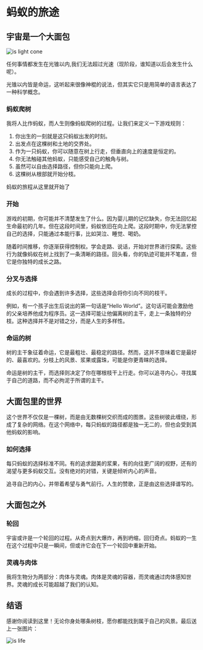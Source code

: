 # 蚂蚁的旅途

## 宇宙是一个大面包

![is light cone](/png/ant-travel/light-url.png)

任何事情都发生在光锥以内,我们无法超过光速（现阶段，谁知道以后会发生什么呢）。

光锥以内皆是命运，这听起来很像神棍的说法，但其实它只是用简单的语言表达了一种科学概念。

### 蚂蚁爬树

我将人比作蚂蚁，而人生则像蚂蚁爬树的过程。让我们来定义一下游戏规则：

1. 你出生的一刻就是这只蚂蚁出发的时刻。
2. 出发点在这棵树和土地的交界处。
3. 作为一只蚂蚁，你可以随意在树上行走，但垂直向上的速度是恒定的。
4. 你无法触碰其他蚂蚁，只能感受自己的触角与树。
5. 虽然可以自由选择路径，但你只能向上爬。
6. 这棵树从根部就开始分枝。

蚂蚁的旅程从这里就开始了

### 开始

游戏的初期，你可能并不清楚发生了什么。因为婴儿期的记忆缺失，你无法回忆起生命最初的几年。但在这段时间里，蚂蚁依旧在向上爬。这段时期中，你无法掌控自己的选择，只能通过本能行事，比如哭泣、睡觉、喝奶。

随着时间推移，你逐渐获得控制权。学会走路、说话，开始对世界进行探索。这些行为就像蚂蚁在树上找到了一条清晰的路径。回头看，你的轨迹可能并不笔直，但它是你独特的成长之路。

### 分叉与选择

成长的过程中，你会遇到许多选择，这些选择会将你引向不同的枝干。

例如，有一个孩子出生后说出的第一句话是“Hello World”。这句话可能会激励他的父亲培养他成为程序员。这一选择可能让他偏离树的主干，走上一条独特的分枝。这种选择并不是对错之分，而是人生的多样性。

### 命运的树

树的主干象征着命运，它是最粗壮、最稳定的路径。然而，这并不意味着它是最好的、最喜欢的。分枝上的风景、浆果或露珠，可能是你更青睐的选择。

命运是树的主干，而选择则决定了你在哪根枝干上行走。你可以追寻内心，寻找属于自己的道路，而不必拘泥于所谓的主干。

## 大面包里的世界

这个世界不仅仅是一棵树，而是由无数棵树交织而成的图景。这些树彼此缠绕，形成了复杂的网络。在这个网络中，每只蚂蚁的路径都是独一无二的，但也会受到其他蚂蚁的影响。

### 如何选择

每只蚂蚁的选择标准不同。有的追求甜美的浆果，有的向往更广阔的视野，还有的渴望与更多蚂蚁交互。没有绝对的对错，关键是倾听内心的声音。

追寻自己的内心，并带着希望与勇气前行。人生的赞歌，正是由这些选择谱写的。

## 大面包之外

### 轮回

宇宙或许是一个轮回的过程。从奇点到大爆炸，再到坍缩，回归奇点。蚂蚁的一生在这个过程中只是一瞬间，但或许它会在下一个轮回中重新开始。

### 灵魂与肉体

我将生物分为两部分：肉体与灵魂。肉体是灵魂的容器，而灵魂通过肉体感知世界。灵魂的成长可能超越了我们的认知。

## 结语

感谢你阅读到这里！无论你身处哪条树枝，愿你都能找到属于自己的风景。最后送上一张图片：

![is life](/png/ant-travel/DE95C15E-DFF7-4E54-98D7-EAC6B5E34F49_1_105_c.jpeg)
